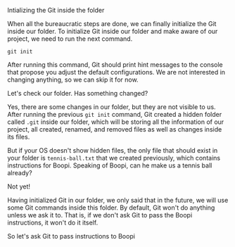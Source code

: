 Intializing the Git inside the folder


When all the bureaucratic steps are done, we can finally initialize the Git inside our folder. To initialize Git inside our folder and make aware of our project, we need to run the next command.

```
git init
```

After running this command, Git should print hint messages to the console that propose you adjust the default configurations. We are not interested in changing anything, so we can skip it for now.

Let's check our folder. Has something changed? 

Yes, there are some changes in our folder, but they are not visible to us. After running the previous `git init` command, Git created a hidden folder called `.git` inside our folder, which will be storing all the information of our project, all created, renamed, and removed files as well as changes inside its files.

But if your OS doesn't show hidden files, the only file that should exist in your folder is `tennis-ball.txt` that we created previously, which contains instructions for Boopi. Speaking of Boopi, can he make us a tennis ball already?

Not yet!

Having initialized Git in our folder, we only said that in the future, we will use some Git commands inside this folder. By default, Git won't do anything unless we ask it to. That is, if we don't ask Git to pass the Boopi instructions, it won't do it itself.

So let's ask Git to pass instructions to Boopi


